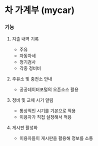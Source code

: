 # 차 가계부 (mycar)

### 기능
1. 지출 내역 기록
   - 주유
   - 자동차세
   - 정기검사
   - 각종 정비비


2. 주유소 및 충전소 안내
   - 공공데이터포털의 오픈소스 활용


3. 정비 및 교체 시기 알림
   - 통상적인 시기를 기본으로 적용
   - 이용자가 직접 설정해서 적용


4. 게시판 활성화
   - 이용자들이 게시판을 활용해 정보를 소통


